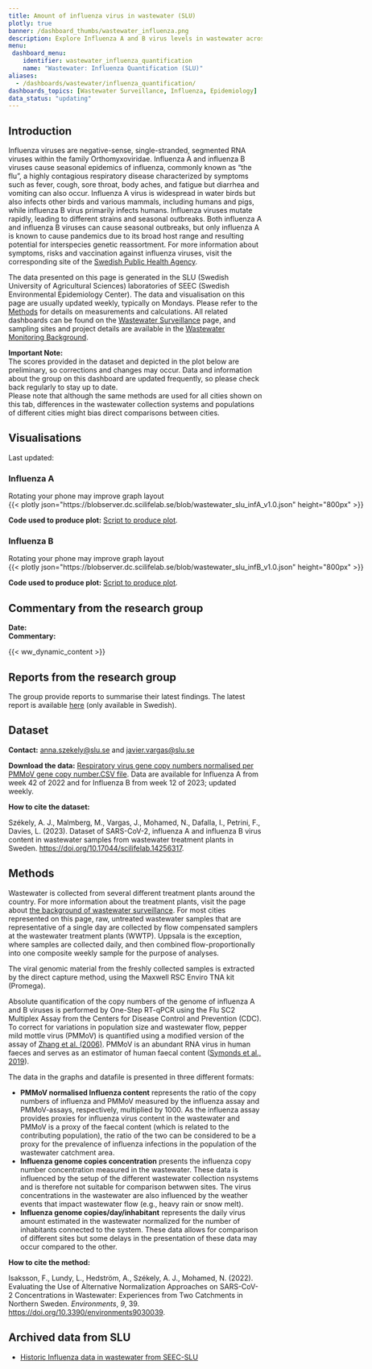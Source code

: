 ```yaml
---
title: Amount of influenza virus in wastewater (SLU)
plotly: true
banner: /dashboard_thumbs/wastewater_influenza.png
description: Explore Influenza A and B virus levels in wastewater across Sweden. Weekly data from SLU-SEEC tracks Influenza trends, covering 43% of the Swedish population, and aids in predicting potential outbreaks.
menu:
 dashboard_menu:
    identifier: wastewater_influenza_quantification
    name: "Wastewater: Influenza Quantification (SLU)"
aliases:
  - /dashboards/wastewater/influenza_quantification/
dashboards_topics: [Wastewater Surveillance, Influenza, Epidemiology]
data_status: "updating"
---
```


## Introduction

Influenza viruses are negative-sense, single-stranded, segmented RNA viruses within the family Orthomyxoviridae. Influenza A and influenza B viruses cause seasonal epidemics of influenza, commonly known as “the flu”, a highly contagious respiratory disease characterized by symptoms such as fever, cough, sore throat, body aches, and fatigue but diarrhea and vomiting can also occur. Influenza A virus is widespread in water birds but also infects other birds and various mammals, including humans and pigs, while influenza B virus primarily infects humans. Influenza viruses mutate rapidly, leading to different strains and seasonal outbreaks. Both influenza A and influenza B viruses can cause seasonal outbreaks, but only influenza A is known to cause pandemics due to its broad host range and resulting potential for interspecies genetic reassortment. For more information about symptoms, risks and vaccination against influenza viruses, visit the corresponding site of the [Swedish Public Health Agency](https://www.folkhalsomyndigheten.se/smittskydd-beredskap/smittsamma-sjukdomar/influensa-/).

The data presented on this page is generated in the SLU (Swedish University of Agricultural Sciences) laboratories of SEEC (Swedish Environmental Epidemiology Center). The data and visualisation on this page are usually updated weekly, typically on Mondays. Please refer to the [Methods](#methods) for details on measurements and calculations. All related dashboards can be found on the [Wastewater Surveillance](/dashboards/topics/wastewater-surveillance/) page, and sampling sites and project details are available in the [Wastewater Monitoring Background](/dashboards/wastewater_background/).

<div class="alert alert-info">
<b>Important Note:</b></br>
The scores provided in the dataset and depicted in the plot below are preliminary, so corrections and changes may occur. Data and information about the group on this dashboard are updated frequently, so please check back regularly to stay up to date. </br>Please note that although the same methods are used for all cities shown on this tab, differences in the wastewater collection systems and populations of different cities might bias direct comparisons between cities.
</div>

## Visualisations

<div class="alert alert-info">Last updated: <span id="last_modified_slu_flu"></span></div>

### Influenza A

<div class="d-md-none alert alert-info">
  Rotating your phone may improve graph layout
</div>

<div class="plot_wrapper mb-3">
  <div class="table-responsive" style="min-width: 1200px">{{< plotly json="https://blobserver.dc.scilifelab.se/blob/wastewater_slu_infA_v1.0.json" height="800px" >}}</div>
</div>

**Code used to produce plot:** [Script to produce plot](https://github.com/ScilifelabDataCentre/pathogens-portal-visualisations/blob/main/wastewater/combined_slu_influenza_a.py).

### Influenza B

<div class="d-md-none alert alert-info">
  Rotating your phone may improve graph layout
</div>

<div class="plot_wrapper mb-3">
  <div class="table-responsive" style="min-width: 1200px">{{< plotly json="https://blobserver.dc.scilifelab.se/blob/wastewater_slu_infB_v1.0.json" height="800px" >}}</div>
</div>

**Code used to produce plot:** [Script to produce plot](https://github.com/ScilifelabDataCentre/pathogens-portal-visualisations/blob/main/wastewater/combined_slu_influenza_b.py).

## Commentary from the research group

<div><b>Date:</b> <span id="slu_flu_comment_date"></span><br><b>Commentary:</b> <span id="slu_flu_comment"></span></div>

{{< ww_dynamic_content >}}

## Reports from the research group

The group provide reports to summarise their latest findings. The latest report is available [here](https://blobserver.dc.scilifelab.se/blob/Latest_weekly_report_SEEC-SLU.pdf) (only available in Swedish).

## Dataset

**Contact:** <anna.szekely@slu.se> and <javier.vargas@slu.se>

**Download the data:** [Respiratory virus gene copy numbers normalised per PMMoV gene copy number.CSV file](https://blobserver.dc.scilifelab.se/blob/SLU_wastewater_data_v1.0.csv). Data are available for Influenza A from week 42 of 2022 and for Influenza B from week 12 of 2023; updated weekly.

**How to cite the dataset:**

Székely, A. J., Malmberg, M., Vargas, J., Mohamed, N., Dafalla, I., Petrini, F., Davies, L. (2023). Dataset of SARS-CoV-2, influenza A and influenza B virus content in wastewater samples from wastewater treatment plants in Sweden. <https://doi.org/10.17044/scilifelab.14256317>.

## Methods

Wastewater is collected from several different treatment plants around the country. For more information about the treatment plants, visit the page about [the background of wastewater surveillance](/dashboards/wastewater_background/). For most cities represented on this page, raw, untreated wastewater samples that are representative of a single day are collected by flow compensated samplers at the wastewater treatment plants (WWTP). Uppsala is the exception, where samples are collected daily, and then combined flow-proportionally into one composite weekly sample for the purpose of analyses.

The viral genomic material from the freshly collected samples is extracted by the direct capture method, using the Maxwell RSC Enviro TNA kit (Promega).

Absolute quantification of the copy numbers of the genome of influenza A and B viruses is performed by One-Step RT-qPCR using the Flu SC2 Multiplex Assay from the Centers for Disease Control and Prevention (CDC). To correct for variations in population size and wastewater flow, pepper mild mottle virus (PMMoV) is quantified using a modified version of the assay of [Zhang et al. (2006)](https://doi.org/10.1371/journal.pbio.0040003). PMMoV is an abundant RNA virus in human faeces and serves as an estimator of human faecal content ([Symonds et al., 2019](https://doi.org/10.1371/journal.ppat.1007639)).

The data in the graphs and datafile is presented in three different formats:
- **PMMoV normalised Influenza content** represents the ratio of the copy numbers of influenza and PMMoV measured by the influenza assay and PMMoV-assays, respectively, multiplied by 1000. As the influenza assay provides proxies for influenza virus content in the wastewater and PMMoV is a proxy of the faecal content (which is related to the contributing population), the ratio of the two can be considered to be a proxy for the prevalence of influenza infections in the population of the wastewater catchment area.
- **Influenza genome copies concentration** presents the influenza copy number concentration measured in the wastewater. These data is influenced by the setup of the different wastewater collection nsystems and is therefore not suitable for comparison betwwen sites. The virus concentrations in the wastewater are also influenced by the weather events that impact wastewater flow (e.g., heavy rain or snow melt).
- **Influenza genome copies/day/inhabitant** represents the daily virus amount estimated in the wastewater normalized for the number of inhabitants connected to the system. These data allows for comparison of different sites but some delays in the presentation of these data may occur compared to the other.

**How to cite the method:**

Isaksson, F., Lundy, L., Hedström, A., Székely, A. J., Mohamed, N. (2022). Evaluating the Use of Alternative Normalization Approaches on SARS-CoV-2 Concentrations in Wastewater: Experiences from Two Catchments in Northern Sweden. _Environments_, _9_, 39. <https://doi.org/10.3390/environments9030039>.

## Archived data from SLU

- [Historic Influenza data in wastewater from SEEC-SLU](/dashboards/influenza_quantification/historic_influenza_SLU)